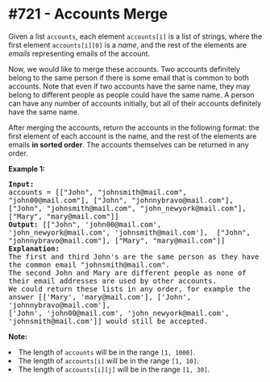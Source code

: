 # \#721 - Accounts Merge
<p>Given a list <code>accounts</code>, each element <code>accounts[i]</code> is a list of strings, where the first element <code>accounts[i][0]</code> is a <i>name</i>, and the rest of the elements are <i>emails</i> representing emails of the account.</p>

<p>Now, we would like to merge these accounts.  Two accounts definitely belong to the same person if there is some email that is common to both accounts.  Note that even if two accounts have the same name, they may belong to different people as people could have the same name.  A person can have any number of accounts initially, but all of their accounts definitely have the same name.</p>

<p>After merging the accounts, return the accounts in the following format: the first element of each account is the name, and the rest of the elements are emails <b>in sorted order</b>.  The accounts themselves can be returned in any order.</p>

<p><b>Example 1:</b><br />
<pre style="white-space: pre-wrap">
<b>Input:</b> 
accounts = [["John", "johnsmith@mail.com", "john00@mail.com"], ["John", "johnnybravo@mail.com"], ["John", "johnsmith@mail.com", "john_newyork@mail.com"], ["Mary", "mary@mail.com"]]
<b>Output:</b> [["John", 'john00@mail.com', 'john_newyork@mail.com', 'johnsmith@mail.com'],  ["John", "johnnybravo@mail.com"], ["Mary", "mary@mail.com"]]
<b>Explanation:</b> 
The first and third John's are the same person as they have the common email "johnsmith@mail.com".
The second John and Mary are different people as none of their email addresses are used by other accounts.
We could return these lists in any order, for example the answer [['Mary', 'mary@mail.com'], ['John', 'johnnybravo@mail.com'], 
['John', 'john00@mail.com', 'john_newyork@mail.com', 'johnsmith@mail.com']] would still be accepted.
</pre>
</p>

<p><b>Note:</b>
<li>The length of <code>accounts</code> will be in the range <code>[1, 1000]</code>.</li>
<li>The length of <code>accounts[i]</code> will be in the range <code>[1, 10]</code>.</li>
<li>The length of <code>accounts[i][j]</code> will be in the range <code>[1, 30]</code>.</li>
</p>